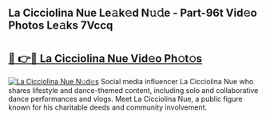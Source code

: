## La Cicciolina Nue Le𝚊k𝚎d N𝚞𝚍e - Part-96t Vid𝚎o Photos Le𝚊ks 7Vccq

# <h2><a href="http://fb1t9tk.evod.top/?m=La+Cicciolina+Nue">🔗 👉🔴 La Cicciolina Nue Vid𝚎o Ph𝚘t𝚘s</a></h2>

[![La Cicciolina Nue N𝚞d𝚎s](https://i.imgur.com/8V9OHl7.gif)](http://fb1t9tk.evod.top/?m=La+Cicciolina+Nue)
Social media influencer La Cicciolina Nue who shares lifestyle and dance-themed content, including solo and collaborative dance performances and vlogs. Meet La Cicciolina Nue, a public figure known for his charitable deeds and community involvement. 
